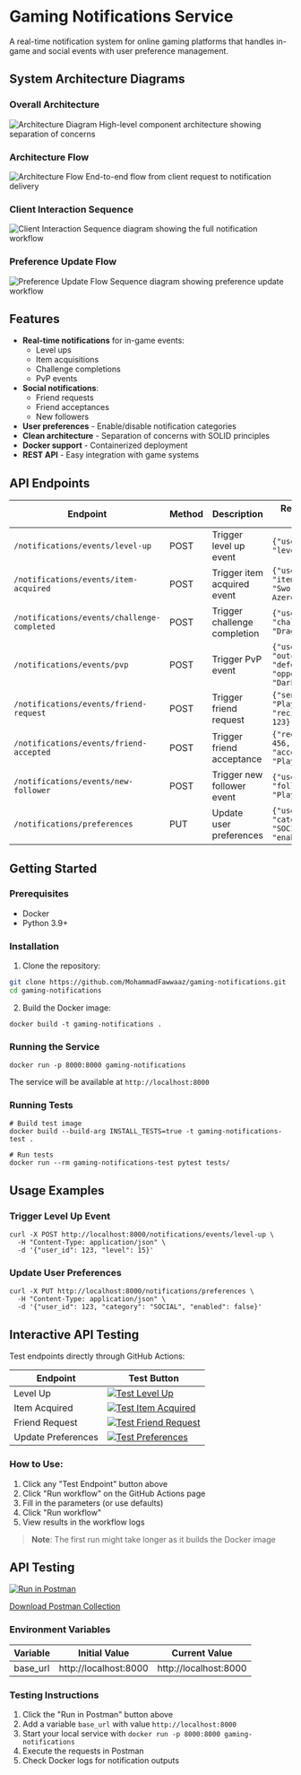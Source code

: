 # Gaming Notifications Service

A real-time notification system for online gaming platforms that handles in-game and social events with user preference management.

## System Architecture Diagrams

### Overall Architecture
![Architecture Diagram]([http://url/to/img.png](https://diagrams/Architecture.png))
High-level component architecture showing separation of concerns

### Architecture Flow
![Architecture Flow]([http://url/to/img.png](https://diagrams/Architecture%2520Flow.png))
End-to-end flow from client request to notification delivery

### Client Interaction Sequence
![Client Interaction]([http://url/to/img.png](https://diagrams/Sequence%2520-%2520Client%2520Interaction.png))
Sequence diagram showing the full notification workflow

### Preference Update Flow
![Preference Update Flow]([http://url/to/img.png](https://diagrams/Sequence%2520-%2520Preference%2520Update%2520Flow.png))
Sequence diagram showing preference update workflow

## Features

- **Real-time notifications** for in-game events:
  - Level ups
  - Item acquisitions
  - Challenge completions
  - PvP events
- **Social notifications**:
  - Friend requests
  - Friend acceptances
  - New followers
- **User preferences** - Enable/disable notification categories
- **Clean architecture** - Separation of concerns with SOLID principles
- **Docker support** - Containerized deployment
- **REST API** - Easy integration with game systems

## API Endpoints

| Endpoint | Method | Description | Request Body Example |
|----------|--------|-------------|----------------------|
| `/notifications/events/level-up` | POST | Trigger level up event | `{"user_id": 123, "level": 15}` |
| `/notifications/events/item-acquired` | POST | Trigger item acquired event | `{"user_id": 456, "item_name": "Sword of Azeroth"}` |
| `/notifications/events/challenge-completed` | POST | Trigger challenge completion | `{"user_id": 789, "challenge_name": "Dragon Slayer"}` |
| `/notifications/events/pvp` | POST | Trigger PvP event | `{"user_id": 101, "outcome": "defeated", "opponent_name": "DarkKnight"}` |
| `/notifications/events/friend-request` | POST | Trigger friend request | `{"sender_name": "PlayerX", "recipient_id": 123}` |
| `/notifications/events/friend-accepted` | POST | Trigger friend acceptance | `{"requester_id": 456, "accepter_name": "PlayerY"}` |
| `/notifications/events/new-follower` | POST | Trigger new follower event | `{"user_id": 789, "follower_name": "PlayerZ"}` |
| `/notifications/preferences` | PUT | Update user preferences | `{"user_id": 123, "category": "SOCIAL", "enabled": false}` |

## Getting Started

### Prerequisites

- Docker
- Python 3.9+

### Installation

1. Clone the repository:
```bash
git clone https://github.com/MohammadFawwaaz/gaming-notifications.git
cd gaming-notifications
```

2. Build the Docker image:
```
docker build -t gaming-notifications .
```

### Running the Service
```
docker run -p 8000:8000 gaming-notifications
```

The service will be available at `http://localhost:8000`

### Running Tests
```
# Build test image
docker build --build-arg INSTALL_TESTS=true -t gaming-notifications-test .

# Run tests
docker run --rm gaming-notifications-test pytest tests/
```

## Usage Examples

### Trigger Level Up Event
```
curl -X POST http://localhost:8000/notifications/events/level-up \
  -H "Content-Type: application/json" \
  -d '{"user_id": 123, "level": 15}'
```

### Update User Preferences
```
curl -X PUT http://localhost:8000/notifications/preferences \
  -H "Content-Type: application/json" \
  -d '{"user_id": 123, "category": "SOCIAL", "enabled": false}'
```

## Interactive API Testing

Test endpoints directly through GitHub Actions:

| Endpoint | Test Button |
|----------|-------------|
| Level Up | [![Test Level Up](https://img.shields.io/badge/Test_Endpoint-Run_Level_Up-blue?logo=github)](https://github.com/MohammadFawwaaz/GamingNotifications/actions/workflows/api-test.yml?query=workflow%3A%22API+Test+Runner%22+level-up) |
| Item Acquired | [![Test Item Acquired](https://img.shields.io/badge/Test_Endpoint-Run_Item_Acquired-blue?logo=github)](https://github.com/MohammadFawwaaz/GamingNotifications/actions/workflows/api-test.yml?query=workflow%3A%22API+Test+Runner%22+item-acquired) |
| Friend Request | [![Test Friend Request](https://img.shields.io/badge/Test_Endpoint-Run_Friend_Request-blue?logo=github)](https://github.com/MohammadFawwaaz/GamingNotifications/actions/workflows/api-test.yml?query=workflow%3A%22API+Test+Runner%22+friend-request) |
| Update Preferences | [![Test Preferences](https://img.shields.io/badge/Test_Endpoint-Run_Update_Preferences-blue?logo=github)](https://github.com/MohammadFawwaaz/GamingNotifications/actions/workflows/api-test.yml?query=workflow%3A%22API+Test+Runner%22+update-preferences) |

### How to Use:
1. Click any "Test Endpoint" button above
2. Click "Run workflow" on the GitHub Actions page
3. Fill in the parameters (or use defaults)
4. Click "Run workflow"
5. View results in the workflow logs

> **Note**: The first run might take longer as it builds the Docker image

## API Testing

[![Run in Postman](https://run.pstmn.io/button.svg)](https://app.getpostman.com/run-collection/dd81764f-b24a-44fe-ae87-a4a9719de6d2?action=collection%2Fimport&source=https://raw.githubusercontent.com/MohammadFawwaaz/GamingNotifications/main/postman/Gaming%20Notifications%20API.postman_collection.json)

[Download Postman Collection](https://github.com/MohammadFawwaaz/GamingNotifications/raw/main/postman/Gaming%20Notifications%20API.postman_collection.json)

### Environment Variables
| Variable  | Initial Value       | Current Value       |
|-----------|---------------------|---------------------|
| base_url  | http://localhost:8000 | http://localhost:8000 |

### Testing Instructions
1. Click the "Run in Postman" button above
2. Add a variable `base_url` with value `http://localhost:8000`
3. Start your local service with `docker run -p 8000:8000 gaming-notifications`
4. Execute the requests in Postman
5. Check Docker logs for notification outputs
